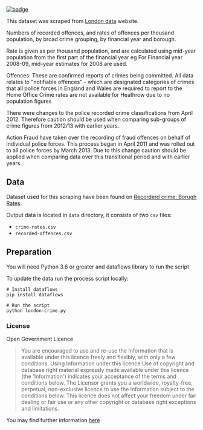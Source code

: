 <a className="gh-badge" href="https://datahub.io/core/london-crime"><img src="https://badgen.net/badge/icon/View%20on%20datahub.io/orange?icon=https://datahub.io/datahub-cube-badge-icon.svg&label&scale=1.25" alt="badge" /></a>

This dataset was scraped from [London data](https://data.london.gov.uk/) website.

Numbers of recorded offences, and rates of offences per thousand population, by broad crime grouping, by financial year and borough.
      
Rate is given as per thousand population, and are calculated using mid-year population from the first part of the financial year eg For Financial year 2008-09, mid-year estimates for 2008 are used.

Offences: These are confirmed reports of crimes being committed. All data relates to "notifiable offences" - which are designated categories of crimes that all police forces in England and Wales are required to report to the Home Office Crime rates are not available for Heathrow due to no population figures

There were changes to the police recorded crime classifications from April 2012. Therefore caution should be used when comparing sub-groups of crime figures from 2012/13 with earlier years.

Action Fraud have taken over the recording of fraud offences on behalf of individual police forces. This process began in April 2011 and was rolled out to all police forces by March 2013. Due to this change caution should be applied when comparing data over this transitional period and with earlier years.

## Data
Dataset used for this scraping have been found on [Recorderd crime: Borugh Rates](https://data.london.gov.uk/dataset/recorded_crime_rates).
 
Output data is located in `data` directory, it consists of two `csv` files:
* `crime-rates.csv`
* `recorded-offences.csv`

## Preparation
You will need Python 3.6 or greater and dataflows library to run the script

To update the data run the process script locally:

```
# Install dataflows
pip install dataflows

# Run the script
python london-crime.py
```

### License

Open Government Licence

> You are encouraged to use and re-use the Information that is available under this licence freely and flexibly, with only a few conditions.
Using Information under this licence
>Use of copyright and database right material expressly made available under this licence (the 'Information') indicates your acceptance of the terms and conditions below.
> The Licensor grants you a worldwide, royalty-free, perpetual, non-exclusive licence to use the Information subject to the conditions below.
> This licence does not affect your freedom under fair dealing or fair use or any other copyright or database right exceptions and limitations.

You may find further information [here](http://www.nationalarchives.gov.uk/doc/open-government-licence/version/3/)

